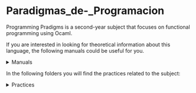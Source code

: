 # Paradigmas_de-_Programacion
Programming Pradigms is a second-year subject that focuses on functional programming using Ocaml.

If you are interested in looking for theoretical information about this language, the following manuals could be useful for you.

<details>
<summary>Manuals</summary>
  
- [Ocaml Manual](https://v2.ocaml.org/manual/objectexamples.html)
- [Data Structures and Functional Programming](https://cs3110.github.io/textbook/cover.html)
- [Objects in Ocaml](https://ocaml.org/docs/objects)
- [More Object info](https://dev.realworldocaml.org/objects.html)

</details>

In the following folders you will find the practices related to the subject:

<details>
  <summary>Practices</summary>

  - [P1](https://github.com/Pereirooo/Paradigmas_de_Programacion/tree/main/P1)
  - [P2](https://github.com/Pereirooo/Paradigmas_de_Programacion/tree/main/P2)
  - [P3](https://github.com/Pereirooo/Paradigmas_de_Programacion/tree/main/P3)
  - [P4](https://github.com/Pereirooo/Paradigmas_de_Programacion/tree/main/P4)
  - [P5](https://github.com/Pereirooo/Paradigmas_de_Programacion/tree/main/P5)
  - [P6](https://github.com/Pereirooo/Paradigmas_de_Programacion/tree/main/P6)
  - [P7](https://github.com/Pereirooo/Paradigmas_de_Programacion/tree/main/P7)
  - [P8](https://github.com/Pereirooo/Paradigmas_de_Programacion/tree/main/P8)
  - [P9](https://github.com/Pereirooo/Paradigmas_de_Programacion/tree/main/P9)
  - [P11](https://github.com/Pereirooo/Paradigmas_de_Programacion/tree/main/P11)
</details>
